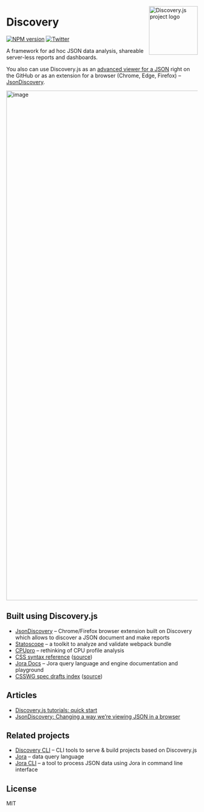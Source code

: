 <img align="right" width="128" height="128"
     alt="Discovery.js project logo"
     src="https://user-images.githubusercontent.com/270491/48985803-1563ae80-f11d-11e8-92c0-e07fbf0bcd94.png"/>

# Discovery

[![NPM version](https://img.shields.io/npm/v/@discoveryjs/discovery.svg)](https://www.npmjs.com/package/@discoveryjs/discovery)
[![Twitter](https://badgen.net/badge/follow/@js_discovery?icon=twitter)](https://twitter.com/js_discovery)

A framework for ad hoc JSON data analysis, shareable server-less reports and dashboards.

You also can use Discovery.js as an [advanced viewer for a JSON]() right on the GitHub or as an extension for a browser (Chrome, Edge, Firefox) – [JsonDiscovery](https://github.com/discoveryjs/JsonDiscovery).

<img width="1340" alt="image" src="https://github.com/user-attachments/assets/e8ea62fd-1160-4d7e-a296-b3484edd6ec2" />

## Built using Discovery.js

- [JsonDiscovery](https://github.com/discoveryjs/browser-extension-json-discovery) – Chrome/Firefox browser extension built on Discovery which allows to discover a JSON document and make reports
- [Statoscope](https://github.com/statoscope/statoscope) – a toolkit to analyze and validate webpack bundle
- [CPUpro](https://github.com/lahmatiy/cpupro) – rethinking of CPU profile analysis
- [CSS syntax reference](https://csstree.github.io/docs/syntax/) ([source](https://github.com/csstree/docs/tree/master/src/syntax))
- [Jora Docs](https://discoveryjs.github.io/jora/) – Jora query language and engine documentation and playground
- [CSSWG spec drafts index](https://csstree.github.io/csswg-drafts-index/) ([source](https://github.com/csstree/csswg-drafts-index))

## Articles

- [Discovery.js tutorials: quick start](https://dev.to/rdvornov/discovery-js-tutorials-quick-start-m3k)
- [JsonDiscovery: Changing a way we’re viewing JSON in a browser](https://blog.usejournal.com/changing-a-way-were-viewing-json-in-a-browser-51eda9103fa2)

## Related projects

- [Discovery CLI](https://github.com/discoveryjs/discovery-cli) – CLI tools to serve & build projects based on Discovery.js
- [Jora](https://github.com/discoveryjs/jora) – data query language
- [Jora CLI](https://github.com/discoveryjs/jora-cli) – a tool to process JSON data using Jora in command line interface

## License

MIT
